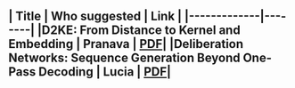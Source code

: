 | Title  | Who suggested | Link     |
|-------------|--------|
|D2KE: From Distance to Kernel and Embedding | Pranava | [PDF](https://arxiv.org/abs/1802.04956)|
|Deliberation Networks: Sequence Generation Beyond One-Pass Decoding | Lucia | [PDF](https://papers.nips.cc/paper/6775-deliberation-networks-sequence-generation-beyond-one-pass-decoding.pdf)|
---------------------------------------------------------------------------------------


